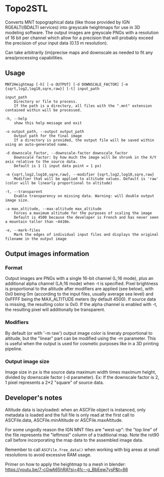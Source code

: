 # Topo2STL

Converts MNT topographical data (like those provided by IGN RGEALTI/BDALTI services) into greyscale heightmaps for use in 3D modeling software. The output images are greyscale PNGs with a resolution of 16 bit per channel which allow for a precision that will probably exceed the precision of your input data (0.13 m resolution).

Can take arbitrarily (im)precise maps and downscale as needed to fit any area/processing capabilities.

## Usage

```text
MNT2Heightmap [-h] [-o OUTPUT] [-d DOWNSCALE_FACTOR] [-m {sqrt,log2,log10,sqre,raw}] [-t] input_path

input_path
    Directory or file to process.
    If the path is a directory, all files with the ".mnt" extension contained within will be processed.

-h, --help
    show this help message and exit

-o output_path, --output output_path
    Output path for the final image
    If a directory is provided, the output file will be saved within using an auto-generated name.

-d downscale_factor, --downscale-factor downscale_factor
    Downscale factor: by how much the image will be shrunk in the X/Y axis relative to the source data. 
    Default is 1 (1 input data point = 1 px)

-m {sqrt,log2,log10,sqre,raw}, --modifier {sqrt,log2,log10,sqre,raw}
    Modifier that will be applied to altitude values. Default is 'raw' (color will be linearly proportional to altitude)

-t, --transparent
    Enable transparency on missing data. Warning: will double output image size.
    
-a max_altitude, --max-altitude max_altitude
    Forces a maximum altitude for the purposes of scaling the image
    Default is 4500 because the developer is French and has never seen a mountain taller than ~4410m.
  
-e, --mark-files      
    Mark the edges of individual input files and displays the original filename in the output image
```

## Output images information

### Format

Output images are PNGs with a single 16-bit channel (L;16 mode), plus an additional alpha channel (LA;16 mode) when -t is specified.
Pixel brightness is proportional to the altitude after modifiers are applied (see below), with 0x0 being 0m (according
to the input files, usually average sea level) and 0xFFFF being the MAX_ALTITUDE meters (by default 4500).
If source data is missing, the resulting color is 0x0. If the alpha channel is enabled with -t, the resulting pixel will additionally be transparent.

### Modifiers

By default (or with '-m raw') output image color is lineraly proportional to altitude, but the "linear" part can be
modified using the -m parameter. This is useful when the output is used for cosmetic purposes like in a 3D printing pipeline.

### Output image size

Image size in px is the source data maximum width times maximum height, divided by downscale factor (-d parameter). Ex: If the downscale factor is 2, 1 pixel represents a 2*2 "square" of source data.

## Developer's notes

Altitude data is lazyloaded: when an ASCFile object is instanced, only metadata is loaded and the full file is only read at the first call to ASCFile.data, ASCFile.minAltitude or ASCFile.maxAltitude.

For some ungodly reason the IGN MNT files are "west-up": the "top line" of the file represents the "leftmost" column of a traditional map. Note the rot90 call before incorporating the map data to the assembled image data.

Remember to call `ASCFile.free_data()` when working with big areas at small resolutions to avoid excessive RAM usage.

Primer on how to apply the heightmap to a mesh in blender: https://youtu.be/7-cGwA65hRA?si=4fc--g_BbEew7ysP&t=86
